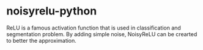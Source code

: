 # noisyrelu-python
ReLU is a famous activation function that is used in classification and segmentation problem. By adding simple noise, NoisyReLU can be crearted to better the approximation.
